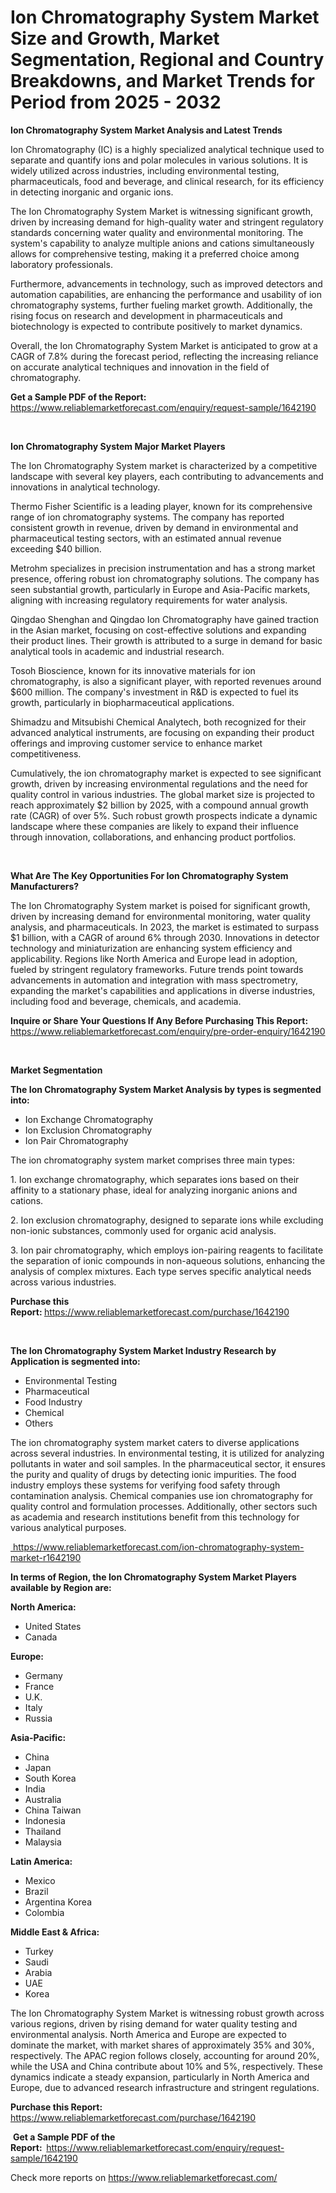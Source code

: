 <p><h1>Ion Chromatography System Market Size and Growth, Market Segmentation, Regional and Country Breakdowns, and Market Trends for Period from 2025 -  2032</h1></p><p><strong>Ion Chromatography System Market Analysis and Latest Trends</strong></p>
<p><p>Ion Chromatography (IC) is a highly specialized analytical technique used to separate and quantify ions and polar molecules in various solutions. It is widely utilized across industries, including environmental testing, pharmaceuticals, food and beverage, and clinical research, for its efficiency in detecting inorganic and organic ions.</p><p>The Ion Chromatography System Market is witnessing significant growth, driven by increasing demand for high-quality water and stringent regulatory standards concerning water quality and environmental monitoring. The system's capability to analyze multiple anions and cations simultaneously allows for comprehensive testing, making it a preferred choice among laboratory professionals. </p><p>Furthermore, advancements in technology, such as improved detectors and automation capabilities, are enhancing the performance and usability of ion chromatography systems, further fueling market growth. Additionally, the rising focus on research and development in pharmaceuticals and biotechnology is expected to contribute positively to market dynamics. </p><p>Overall, the Ion Chromatography System Market is anticipated to grow at a CAGR of 7.8% during the forecast period, reflecting the increasing reliance on accurate analytical techniques and innovation in the field of chromatography.</p></p>
<p><strong>Get a Sample PDF of the Report:&nbsp;</strong> <a href="https://www.reliablemarketforecast.com/enquiry/request-sample/1642190?utm_campaign=2458&utm_medium=2&utm_source=Github&utm_content=ia&utm_term=11042025&utm_id=ion-chromatography-system">https://www.reliablemarketforecast.com/enquiry/request-sample/1642190</a></p>
<p>&nbsp;</p>
<p><strong>Ion Chromatography System Major Market Players</strong></p>
<p><p>The Ion Chromatography System market is characterized by a competitive landscape with several key players, each contributing to advancements and innovations in analytical technology. </p><p>Thermo Fisher Scientific is a leading player, known for its comprehensive range of ion chromatography systems. The company has reported consistent growth in revenue, driven by demand in environmental and pharmaceutical testing sectors, with an estimated annual revenue exceeding $40 billion.</p><p>Metrohm specializes in precision instrumentation and has a strong market presence, offering robust ion chromatography solutions. The company has seen substantial growth, particularly in Europe and Asia-Pacific markets, aligning with increasing regulatory requirements for water analysis.</p><p>Qingdao Shenghan and Qingdao Ion Chromatography have gained traction in the Asian market, focusing on cost-effective solutions and expanding their product lines. Their growth is attributed to a surge in demand for basic analytical tools in academic and industrial research.</p><p>Tosoh Bioscience, known for its innovative materials for ion chromatography, is also a significant player, with reported revenues around $600 million. The company's investment in R&D is expected to fuel its growth, particularly in biopharmaceutical applications.</p><p>Shimadzu and Mitsubishi Chemical Analytech, both recognized for their advanced analytical instruments, are focusing on expanding their product offerings and improving customer service to enhance market competitiveness.</p><p>Cumulatively, the ion chromatography market is expected to see significant growth, driven by increasing environmental regulations and the need for quality control in various industries. The global market size is projected to reach approximately $2 billion by 2025, with a compound annual growth rate (CAGR) of over 5%. Such robust growth prospects indicate a dynamic landscape where these companies are likely to expand their influence through innovation, collaborations, and enhancing product portfolios.</p></p>
<p>&nbsp;</p>
<p><strong>What Are The Key Opportunities For Ion Chromatography System Manufacturers?</strong></p>
<p><p>The Ion Chromatography System market is poised for significant growth, driven by increasing demand for environmental monitoring, water quality analysis, and pharmaceuticals. In 2023, the market is estimated to surpass $1 billion, with a CAGR of around 6% through 2030. Innovations in detector technology and miniaturization are enhancing system efficiency and applicability. Regions like North America and Europe lead in adoption, fueled by stringent regulatory frameworks. Future trends point towards advancements in automation and integration with mass spectrometry, expanding the market's capabilities and applications in diverse industries, including food and beverage, chemicals, and academia.</p></p>
<p><strong>Inquire or Share Your Questions If Any Before Purchasing This Report:</strong> <a href="https://www.reliablemarketforecast.com/enquiry/pre-order-enquiry/1642190?utm_campaign=2458&utm_medium=2&utm_source=Github&utm_content=ia&utm_term=11042025&utm_id=ion-chromatography-system">https://www.reliablemarketforecast.com/enquiry/pre-order-enquiry/1642190</a></p>
<p>&nbsp;</p>
<p><strong>Market Segmentation</strong></p>
<p><strong>The Ion Chromatography System Market Analysis by types is segmented into:</strong></p>
<p><ul><li>Ion Exchange Chromatography</li><li>Ion Exclusion Chromatography</li><li>Ion Pair Chromatography</li></ul></p>
<p><p>The ion chromatography system market comprises three main types: </p><p>1. Ion exchange chromatography, which separates ions based on their affinity to a stationary phase, ideal for analyzing inorganic anions and cations.</p><p>2. Ion exclusion chromatography, designed to separate ions while excluding non-ionic substances, commonly used for organic acid analysis.</p><p>3. Ion pair chromatography, which employs ion-pairing reagents to facilitate the separation of ionic compounds in non-aqueous solutions, enhancing the analysis of complex mixtures. Each type serves specific analytical needs across various industries.</p></p>
<p><strong>Purchase this Report:&nbsp;</strong><a href="https://www.reliablemarketforecast.com/purchase/1642190?utm_campaign=2458&utm_medium=2&utm_source=Github&utm_content=ia&utm_term=11042025&utm_id=ion-chromatography-system">https://www.reliablemarketforecast.com/purchase/1642190</a></p>
<p>&nbsp;</p>
<p><strong>The Ion Chromatography System Market Industry Research by Application is segmented into:</strong></p>
<p><ul><li>Environmental Testing</li><li>Pharmaceutical</li><li>Food Industry</li><li>Chemical</li><li>Others</li></ul></p>
<p><p>The ion chromatography system market caters to diverse applications across several industries. In environmental testing, it is utilized for analyzing pollutants in water and soil samples. In the pharmaceutical sector, it ensures the purity and quality of drugs by detecting ionic impurities. The food industry employs these systems for verifying food safety through contamination analysis. Chemical companies use ion chromatography for quality control and formulation processes. Additionally, other sectors such as academia and research institutions benefit from this technology for various analytical purposes.</p></p>
<p><a href="https://www.reliablemarketforecast.com/ion-chromatography-system-market-r1642190?utm_campaign=2458&utm_medium=2&utm_source=Github&utm_content=ia&utm_term=11042025&utm_id=ion-chromatography-system">&nbsp;https://www.reliablemarketforecast.com/ion-chromatography-system-market-r1642190</a></p>
<p><strong>In terms of Region, the Ion Chromatography System Market Players available by Region are:</strong></p>
<p>
    <p> <strong> North America: </strong>
        <ul>
            <li>United States</li>
            <li>Canada</li>
        </ul>
        </p> 
    <p> <strong> Europe: </strong>
        <ul>
            <li>Germany</li>
            <li>France</li>
            <li>U.K.</li>
            <li>Italy</li>
            <li>Russia</li>
        </ul>
        </p> 
    <p> <strong> Asia-Pacific: </strong>
        <ul>
            <li>China</li>
            <li>Japan</li>
            <li>South Korea</li>
            <li>India</li>
            <li>Australia</li>
            <li>China Taiwan</li>
            <li>Indonesia</li>
            <li>Thailand</li>
            <li>Malaysia</li>
        </ul>
        </p> 
    <p> <strong> Latin America: </strong>
        <ul>
            <li>Mexico</li>
            <li>Brazil</li>
            <li>Argentina Korea</li>
            <li>Colombia</li>
        </ul>
        </p> 
    <p> <strong> Middle East & Africa: </strong>
        <ul>
            <li>Turkey</li>
            <li>Saudi</li>
            <li>Arabia</li>
            <li>UAE</li>
            <li>Korea</li>
        </ul>
    </p>
    </p>
<p><p>The Ion Chromatography System Market is witnessing robust growth across various regions, driven by rising demand for water quality testing and environmental analysis. North America and Europe are expected to dominate the market, with market shares of approximately 35% and 30%, respectively. The APAC region follows closely, accounting for around 20%, while the USA and China contribute about 10% and 5%, respectively. These dynamics indicate a steady expansion, particularly in North America and Europe, due to advanced research infrastructure and stringent regulations.</p></p>
<p><strong>Purchase this Report: </strong><a href="https://www.reliablemarketforecast.com/purchase/1642190?utm_campaign=2458&utm_medium=2&utm_source=Github&utm_content=ia&utm_term=11042025&utm_id=ion-chromatography-system">https://www.reliablemarketforecast.com/purchase/1642190</a></p>
<p>&nbsp;<strong>Get a Sample PDF of the Report:&nbsp;&nbsp;</strong><a href="https://www.reliablemarketforecast.com/enquiry/request-sample/1642190?utm_campaign=2458&utm_medium=2&utm_source=Github&utm_content=ia&utm_term=11042025&utm_id=ion-chromatography-system">https://www.reliablemarketforecast.com/enquiry/request-sample/1642190</a></p>
<p><strong></strong></p>
<p>Check more reports on <a href="https://www.reliablemarketforecast.com/?utm_campaign=2458&utm_medium=2&utm_source=Github&utm_content=ia&utm_term=11042025&utm_id=ion-chromatography-system">https://www.reliablemarketforecast.com/</a></p>